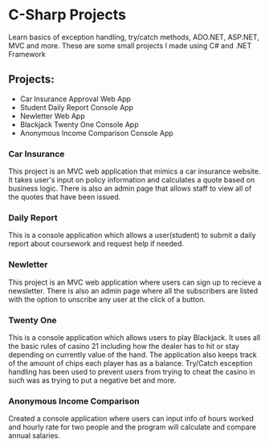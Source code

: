 # C-Sharp Projects

Learn basics of exception handling, try/catch methods, ADO.NET, ASP.NET, MVC and more.
These are some small projects I made using C# and .NET Framework

## Projects:
  - Car Insurance Approval Web App
  - Student Daily Report Console App
  - Newletter Web App
  - Blackjack Twenty One Console App
  - Anonymous Income Comparison Console App

### Car Insurance
This project is an MVC web application that mimics a car insurance website. It takes user's input on policy information and calculates a quote based on business logic. There is also an admin page that allows staff to view all of the quotes that have been issued.

### Daily Report
This is a console application which allows a user(student) to submit a daily report about coursework and request help if needed.

### Newletter
This project is an MVC web application where users can sign up to recieve a newsletter. There is also an admin page where all the subscribers are listed with the option to unscribe any user at the click of a button.

### Twenty One
This is a console application which allows users to play Blackjack. It uses all the basic rules of casino 21 including how the dealer has to hit or stay depending on currently value of the hand. The application also keeps track of the amount of chips each player has as a balance. Try/Catch esception handling has been used to prevent users from trying to cheat the casino in such was as trying to put a negative bet and more.

### Anonymous Income Comparison
Created a console application where users can input info of hours worked and hourly rate for two people and the program will calculate and compare annual salaries.
